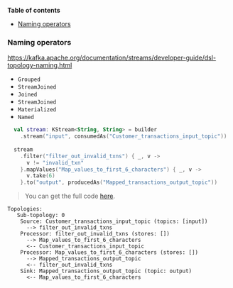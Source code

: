 <!--- TEST_NAME BasicsTest -->

**Table of contents**

<!--- TOC -->

  * [Naming operators](#naming-operators)

<!--- END -->


<!--- INCLUDE .*\.kt
import dev.adamko.kotka.extensions.*
import org.apache.kafka.streams.*
import dev.adamko.kotka.extensions.streams.*
import org.apache.kafka.streams.kstream.*

private val builder = StreamsBuilder()

fun main() { 
----- SUFFIX .*\.kt

  println(builder.build().describe())
}
-->

### Naming operators

https://kafka.apache.org/documentation/streams/developer-guide/dsl-topology-naming.html

* `Grouped`
* `StreamJoined`
* `Joined`
* `StreamJoined`
* `Materialized`
* `Named`

```kotlin
  val stream: KStream<String, String> = builder
    .stream("input", consumedAs("Customer_transactions_input_topic"))
  
  stream
    .filter("filter_out_invalid_txns") { _, v ->
      v != "invalid_txn"
    }.mapValues("Map_values_to_first_6_characters") { _, v ->
      v.take(6)
    }.to("output", producedAs("Mapped_transactions_output_topic"))
```

> You can get the full code [here](./code/example/example-basics-naming-operators-01.kt).
> 
```text
Topologies:
   Sub-topology: 0
    Source: Customer_transactions_input_topic (topics: [input])
      --> filter_out_invalid_txns
    Processor: filter_out_invalid_txns (stores: [])
      --> Map_values_to_first_6_characters
      <-- Customer_transactions_input_topic
    Processor: Map_values_to_first_6_characters (stores: [])
      --> Mapped_transactions_output_topic
      <-- filter_out_invalid_txns
    Sink: Mapped_transactions_output_topic (topic: output)
      <-- Map_values_to_first_6_characters
```

<!--- TEST -->
